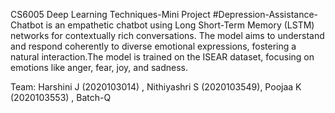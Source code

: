 CS6005 Deep Learning Techniques-Mini Project 
#Depression-Assistance-Chatbot is an empathetic chatbot using Long Short-Term Memory (LSTM) networks for contextually rich conversations. The model aims to understand and respond coherently to diverse emotional expressions, fostering a natural interaction.The model is trained on the ISEAR dataset, focusing on emotions like anger, fear, joy, and sadness. 

Team:
Harshini J (2020103014) ,
Nithiyashri S (2020103549), 
Poojaa K (2020103553) ,
Batch-Q
